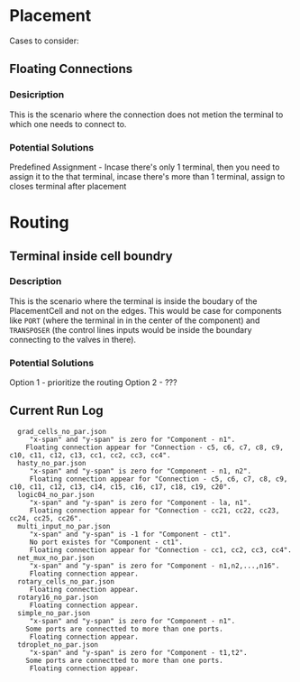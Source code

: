 # Placement
Cases to consider:
## Floating Connections

### Desicription
This is the scenario where the connection does not metion the terminal to which one needs to connect to.

### Potential Solutions
Predefined Assignment - Incase there's only 1 terminal, then you need to assign it to the that terminal, incase there's more than 1 terminal, assign to closes terminal after placement


# Routing
## Terminal inside cell boundry

### Description
This is the scenario where the terminal is inside the boudary of the PlacementCell and not on the edges. This would be case for components like `PORT` (where the terminal in in the center of the component) and `TRANSPOSER` (the control lines inputs would be inside the boundary connecting to the valves in there).

### Potential Solutions

Option 1 - prioritize the routing
Option 2 - ???


## Current Run Log

```
  grad_cells_no_par.json
     "x-span" and "y-span" is zero for "Component - n1".
	Floating connection appear for "Connection - c5, c6, c7, c8, c9, c10, c11, c12, c13, cc1, cc2, cc3, cc4".
  hasty_no_par.json
     "x-span" and "y-span" is zero for "Component - n1, n2".
     Floating connection appear for "Connection - c5, c6, c7, c8, c9, c10, c11, c12, c13, c14, c15, c16, c17, c18, c19, c20".
  logic04_no_par.json
     "x-span" and "y-span" is zero for "Component - la, n1".
     Floating connection appear for "Connection - cc21, cc22, cc23, cc24, cc25, cc26".    
  multi_input_no_par.json
     "x-span" and "y-span" is -1 for "Component - ct1".
     No port existes for "Component - ct1".    
     Floating connection appear for "Connection - cc1, cc2, cc3, cc4".  
  net_mux_no_par.json
     "x-span" and "y-span" is zero for "Component - n1,n2,...,n16".
     Floating connection appear.
  rotary_cells_no_par.json
     Floating connection appear.
  rotary16_no_par.json
     Floating connection appear.
  simple_no_par.json
     "x-span" and "y-span" is zero for "Component - n1".
	Some ports are connectted to more than one ports.
     Floating connection appear.
  tdroplet_no_par.json
     "x-span" and "y-span" is zero for "Component - t1,t2".
	Some ports are connectted to more than one ports.
     Floating connection appear.
```
